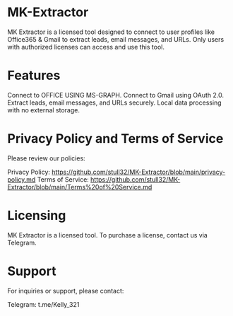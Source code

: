 # MK-Extractor

MK Extractor is a licensed tool designed to connect to user profiles like Office365 & Gmail to extract leads, email messages, and URLs. Only users with authorized licenses can access and use this tool.

# Features
Connect to OFFICE USING MS-GRAPH.
Connect to Gmail using OAuth 2.0.
Extract leads, email messages, and URLs securely.
Local data processing with no external storage.

# Privacy Policy and Terms of Service
Please review our policies:

Privacy Policy: https://github.com/stull32/MK-Extractor/blob/main/privacy-policy.md
Terms of Service: https://github.com/stull32/MK-Extractor/blob/main/Terms%20of%20Service.md

# Licensing
MK Extractor is a licensed tool. To purchase a license, contact us via Telegram.

# Support
For inquiries or support, please contact:

Telegram: t.me/Kelly_321
